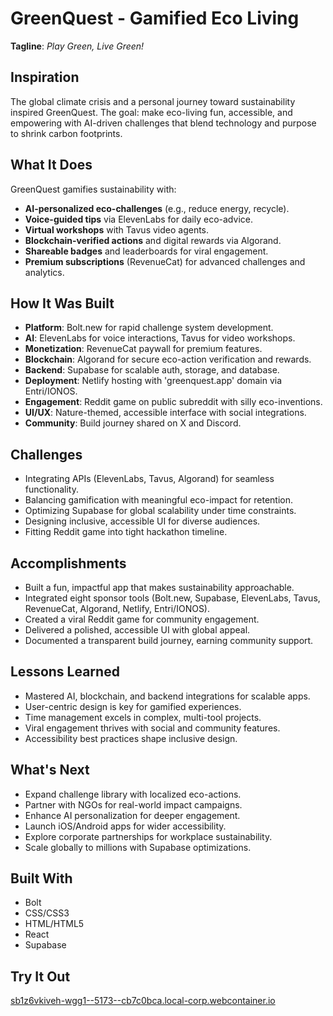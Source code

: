 # GreenQuest - Gamified Eco Living

**Tagline**: *Play Green, Live Green!*

## Inspiration
The global climate crisis and a personal journey toward sustainability inspired GreenQuest. The goal: make eco-living fun, accessible, and empowering with AI-driven challenges that blend technology and purpose to shrink carbon footprints.

## What It Does
GreenQuest gamifies sustainability with:
- **AI-personalized eco-challenges** (e.g., reduce energy, recycle).
- **Voice-guided tips** via ElevenLabs for daily eco-advice.
- **Virtual workshops** with Tavus video agents.
- **Blockchain-verified actions** and digital rewards via Algorand.
- **Shareable badges** and leaderboards for viral engagement.
- **Premium subscriptions** (RevenueCat) for advanced challenges and analytics.

## How It Was Built
- **Platform**: Bolt.new for rapid challenge system development.
- **AI**: ElevenLabs for voice interactions, Tavus for video workshops.
- **Monetization**: RevenueCat paywall for premium features.
- **Blockchain**: Algorand for secure eco-action verification and rewards.
- **Backend**: Supabase for scalable auth, storage, and database.
- **Deployment**: Netlify hosting with 'greenquest.app' domain via Entri/IONOS.
- **Engagement**: Reddit game on public subreddit with silly eco-inventions.
- **UI/UX**: Nature-themed, accessible interface with social integrations.
- **Community**: Build journey shared on X and Discord.

## Challenges
- Integrating APIs (ElevenLabs, Tavus, Algorand) for seamless functionality.
- Balancing gamification with meaningful eco-impact for retention.
- Optimizing Supabase for global scalability under time constraints.
- Designing inclusive, accessible UI for diverse audiences.
- Fitting Reddit game into tight hackathon timeline.

## Accomplishments
- Built a fun, impactful app that makes sustainability approachable.
- Integrated eight sponsor tools (Bolt.new, Supabase, ElevenLabs, Tavus, RevenueCat, Algorand, Netlify, Entri/IONOS).
- Created a viral Reddit game for community engagement.
- Delivered a polished, accessible UI with global appeal.
- Documented a transparent build journey, earning community support.

## Lessons Learned
- Mastered AI, blockchain, and backend integrations for scalable apps.
- User-centric design is key for gamified experiences.
- Time management excels in complex, multi-tool projects.
- Viral engagement thrives with social and community features.
- Accessibility best practices shape inclusive design.

## What's Next
- Expand challenge library with localized eco-actions.
- Partner with NGOs for real-world impact campaigns.
- Enhance AI personalization for deeper engagement.
- Launch iOS/Android apps for wider accessibility.
- Explore corporate partnerships for workplace sustainability.
- Scale globally to millions with Supabase optimizations.

## Built With
- Bolt
- CSS/CSS3
- HTML/HTML5
- React
- Supabase

## Try It Out
[sb1z6vkiveh-wgg1--5173--cb7c0bca.local-corp.webcontainer.io](sb1z6vkiveh-wgg1--5173--cb7c0bca.local-corp.webcontainer.io)
